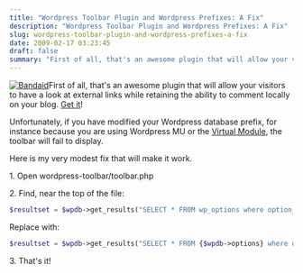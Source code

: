 ```yaml
---
title: "Wordpress Toolbar Plugin and Wordpress Prefixes: A Fix"
description: "Wordpress Toolbar Plugin and Wordpress Prefixes: A Fix"
slug: wordpress-toolbar-plugin-and-wordpress-prefixes-a-fix
date: 2009-02-17 03:23:45
draft: false
summary: "First of all, that's an awesome plugin that will allow your visitors to have a look at external links while retaining the ability to comment locally on your blog. Get it!"
---
```



[![Bandaid](http://farm2.static.flickr.com/1276/1350963678_6a230ad476_s.jpg)](http://www.flickr.com/photos/96878569@N00/1350963678/)First of all, that's an awesome plugin that will allow your visitors
to have a look at external links while retaining the ability to comment
locally on your blog. [Get it](http://abhinavsingh.com/blog/2009/02/wordpress-toolbar-plugin/)!

Unfortunately, if you have modified your Wordpress database prefix, for
instance because you are using Wordpress MU or the [Virtual Module](http://nexus.zteo.com/2009/02/13/fixing-permissions-after-a-wordpress-prefix-change/), the toolbar will fail to display.

Here is my very modest fix that will make it work.

1\. Open wordpress-toolbar/toolbar.php

2\. Find, near the top of the file:  

```php
$resultset = $wpdb->get_results("SELECT * FROM wp_options where option_name in ('wordpress_toolbar_social','wordpress_toolbar_excludedomains','wordpress_toolbar_skin','wordpress_toolbar_custom')");  
```

Replace with:  

```php
$resultset = $wpdb->get_results("SELECT * FROM {$wpdb->options} where option_name in ('wordpress_toolbar_social','wordpress_toolbar_excludedomains','wordpress_toolbar_skin','wordpress_toolbar_custom')");  
```

3\. That's it!


